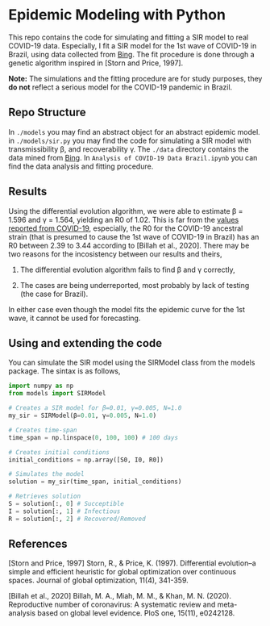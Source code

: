 # Epidemic Modeling with Python

This repo contains the code for simulating and fitting a SIR model to real COVID-19 data. Especially, I fit a SIR model
for the 1st wave of COVID-19 in Brazil, using data collected from [Bing](https://github.com/microsoft/Bing-COVID-19-Data). The fit procedure is
done through a genetic algorithm inspired in [Storn and Price, 1997].

__Note:__ The simulations and the fitting procedure are for study purposes, they __do not__ reflect a serious model for the COVID-19 pandemic in Brazil.

## Repo Structure

In ```./models``` you may find an abstract object for an abstract epidemic model. in ```./models/sir.py``` you may find
the code for simulating a SIR model with transmissibility β, and recoverability γ. The ```./data``` directory contains
the data mined from [Bing](https://github.com/microsoft/Bing-COVID-19-Data). In ```Analysis of COVID-19 Data Brazil.ipynb```
you can find the data analysis and fitting procedure.

## Results

Using the differential evolution algorithm, we were able to estimate β = 1.596 and γ = 1.564, yielding an R0 of 1.02. This
is far from the [values reported from COVID-19](https://en.wikipedia.org/wiki/Basic_reproduction_number), especially, the R0
for the COVID-19 ancestral strain (that is presumed to cause the 1st wave of COVID-19 in Brazil) has an R0 between 2.39 to 3.44 according
to [Billah et al., 2020]. There may be two reasons for the incosistency between our results and theirs,

1. The differential evolution algorithm fails to find β and γ correctly,

2. The cases are being underreported, most probably by lack of testing (the case for Brazil).

In either case even though the model fits the epidemic curve for the 1st wave, it cannot be used for forecasting.

## Using and extending the code

You can simulate the SIR model using the SIRModel class from the models package. The sintax is as follows,

```python
import numpy as np
from models import SIRModel

# Creates a SIR model for β=0.01, γ=0.005, N=1.0
my_sir = SIRModel(β=0.01, γ=0.005, N=1.0)

# Creates time-span
time_span = np.linspace(0, 100, 100) # 100 days

# Creates initial conditions
initial_conditions = np.array([S0, I0, R0])

# Simulates the model
solution = my_sir(time_span, initial_conditions)

# Retrieves solution
S = solution[:, 0] # Succeptible
I = solution[:, 1] # Infectious
R = solution[:, 2] # Recovered/Removed
```

## References

[Storn and Price, 1997] Storn, R., & Price, K. (1997). Differential evolution–a simple and efficient heuristic for global optimization over continuous spaces. Journal of global optimization, 11(4), 341-359.

[Billah et al., 2020] Billah, M. A., Miah, M. M., & Khan, M. N. (2020). Reproductive number of coronavirus: A systematic review and meta-analysis based on global level evidence. PloS one, 15(11), e0242128.
